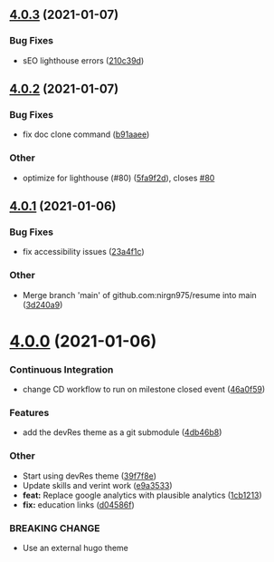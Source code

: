 ## [4.0.3](https://github.com/nirgn975/resume/compare/v4.0.2...v4.0.3) (2021-01-07)

### Bug Fixes

- sEO lighthouse errors ([210c39d](https://github.com/nirgn975/resume/commit/210c39d42209c75ae8c1684cd265205e86e7402d))

## [4.0.2](https://github.com/nirgn975/resume/compare/v4.0.1...v4.0.2) (2021-01-07)

### Bug Fixes

- fix doc clone command ([b91aaee](https://github.com/nirgn975/resume/commit/b91aaee0542cb9f6d004735f2899b78b4a58d9f7))

### Other

- optimize for lighthouse (#80) ([5fa9f2d](https://github.com/nirgn975/resume/commit/5fa9f2dd1d74a7bed660ec5c5d2e050e7049e2c8)), closes [#80](https://github.com/nirgn975/resume/issues/80)

## [4.0.1](https://github.com/nirgn975/resume/compare/v4.0.0...v4.0.1) (2021-01-06)

### Bug Fixes

- fix accessibility issues ([23a4f1c](https://github.com/nirgn975/resume/commit/23a4f1cd7288611749f60dafbb0e60bee4e45f2a))

### Other

- Merge branch 'main' of github.com:nirgn975/resume into main ([3d240a9](https://github.com/nirgn975/resume/commit/3d240a9496e2888d7cb8c00032c1e6ec7e32d456))

# [4.0.0](https://github.com/nirgn975/resume/compare/v3.0.0...v4.0.0) (2021-01-06)

### Continuous Integration

- change CD workflow to run on milestone closed event ([46a0f59](https://github.com/nirgn975/resume/commit/46a0f5980a7437f93e36a757684c7a85c3da275f))

### Features

- add the devRes theme as a git submodule ([4db46b8](https://github.com/nirgn975/resume/commit/4db46b8e763e7e4afb67ee67f2c9a0ae4949a0cc))

### Other

- Start using devRes theme ([39f7f8e](https://github.com/nirgn975/resume/commit/39f7f8e9f20b296267d3c11654f71cac01a608af))
- Update skills and verint work ([e9a3533](https://github.com/nirgn975/resume/commit/e9a3533e75dd4ca18066696c35d881e93db0784f))
- **feat:** Replace google analytics with plausible analytics ([1cb1213](https://github.com/nirgn975/resume/commit/1cb12130430865fae3b716e2fb3e02e95122f482))
- **fix:** education links ([d04586f](https://github.com/nirgn975/resume/commit/d04586f20d795b6c2ac316d0529b2c5abed2bfa1))

### BREAKING CHANGE

- Use an external hugo theme

